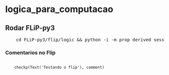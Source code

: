 # logica_para_computacao
## Rodar FLiP-py3
<pre>
	cd FLiP-py3/flip/logic && python -i -m prop_derived_session	
</pre>

### Comentarios no Flip
<code>
	checkp(Text('Testando o flip'), comment)
</code> 